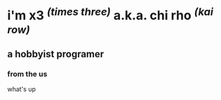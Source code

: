 # i'm x3 <sup><i>(times three)</i></sup> a.k.a. chi rho <sup><i>(kai row)</i></sup>
## a hobbyist programer
### from the us
what's up
